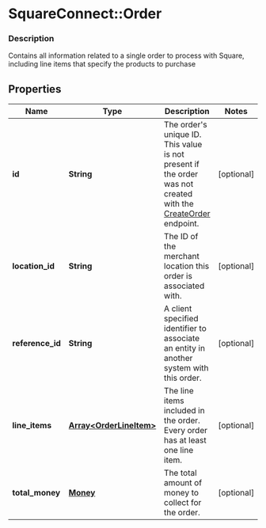 # SquareConnect::Order

### Description

Contains all information related to a single order to process with Square, including line items that specify the products to purchase

## Properties
Name | Type | Description | Notes
------------ | ------------- | ------------- | -------------
**id** | **String** | The order&#39;s unique ID.  This value is not present if the order was not created with the [CreateOrder](#endpoint-createorder) endpoint. | [optional] 
**location_id** | **String** | The ID of the merchant location this order is associated with. | [optional] 
**reference_id** | **String** | A client specified identifier to associate an entity in another system with this order. | [optional] 
**line_items** | [**Array&lt;OrderLineItem&gt;**](OrderLineItem.md) | The line items included in the order. Every order has at least one line item. | [optional] 
**total_money** | [**Money**](Money.md) | The total amount of money to collect for the order. | [optional] 


